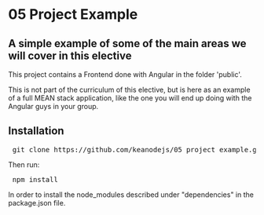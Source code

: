# 05 Project Example   

## A simple example of some of the main areas we will cover in this elective

This project contains a Frontend done with Angular in the folder 'public'. 

This is not part of the curriculum of this elective, but is here as an example of a full MEAN stack application, like the one you will end up doing with the Angular guys in your group.


## Installation

<pre> git clone https://github.com/keanodejs/05_project_example.git </pre>   

Then run:    

<pre> npm install </pre>

In order to install the node_modules described under "dependencies" in the package.json file.